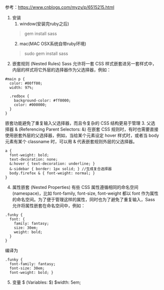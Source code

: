 参考：https://www.cnblogs.com/myzy/p/6515215.html

1. 安装
    1. window(安装完ruby之后)
    > gem install sass
    2. mac(MAC OSX系统自带ruby环境)
    > sudo gem install sass
2. 嵌套规则 (Nested Rules)
Sass 允许将一套 CSS 样式嵌套进另一套样式中，内层的样式将它外层的选择器作为父选择器，例如：
```
#main p {
  color: #00ff00;
  width: 97%;

  .redbox {
    background-color: #ff0000;
    color: #000000;
  }
}
```
嵌套功能避免了重复输入父选择器，而且令复杂的 CSS 结构更易于管理
3. 父选择器 & (Referencing Parent Selectors: &)
在嵌套 CSS 规则时，有时也需要直接使用嵌套外层的父选择器，例如，当给某个元素设定 hover 样式时，或者当 body 元素有某个 classname 时，可以用 & 代表嵌套规则外层的父选择器。
```
a {
  font-weight: bold;
  text-decoration: none;
  &:hover { text-decoration: underline; }
  &-sidebar { border: 1px solid; } //生成复合选择器
  body.firefox & { font-weight: normal; }
}
```
4. 属性嵌套 (Nested Properties)
有些 CSS 属性遵循相同的命名空间 (namespace)，比如 font-family, font-size, font-weight 都以 font 作为属性的命名空间。为了便于管理这样的属性，同时也为了避免了重复输入，Sass 允许将属性嵌套在命名空间中，例如：
```
.funky {
  font: {
    family: fantasy;
    size: 30em;
    weight: bold;
  }
}
```
编译为
```
.funky {
  font-family: fantasy;
  font-size: 30em;
  font-weight: bold; }
```
5. 变量 $ (Variables: $)
$width: 5em;
